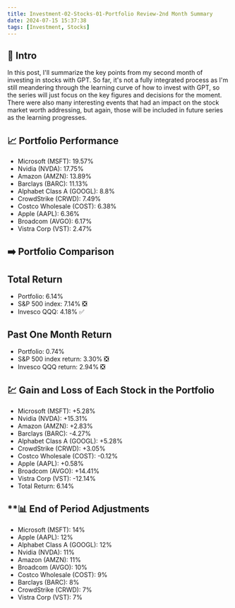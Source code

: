 ```yaml
---
title: Investment-02-Stocks-01-Portfolio Review-2nd Month Summary
date: 2024-07-15 15:37:38
tags: [Investment, Stocks]
---
```


## **🔎 Intro**

In this post, I'll summarize the key points from my second month of investing in stocks with GPT. So far, it's not a fully integrated process as I'm still meandering through the learning curve of how to invest with GPT, so the series will just focus on the key figures and decisions for the moment. There were also many interesting events that had an impact on the stock market worth addressing, but again, those will be included in future series as the learning progresses.

<!-- More -->

## **📈 Portfolio Performance**

- Microsoft (MSFT): 19.57%
- Nvidia (NVDA): 17.75%
- Amazon (AMZN): 13.89%
- Barclays (BARC): 11.13%
- Alphabet Class A (GOOGL): 8.8%
- CrowdStrike (CRWD): 7.49%
- Costco Wholesale (COST): 6.38%
- Apple (AAPL): 6.36%
- Broadcom (AVGO): 6.17%
- Vistra Corp (VST): 2.47%

## **➡️ Portfolio Comparison**

## Total Return
- Portfolio: 6.14%
- S&P 500 index: 7.14% ❎
- Invesco QQQ: 4.18% ✅

## Past One Month Return
- Portfolio: 0.74% 
- S&P 500 index return: 3.30% ❎
- Invesco QQQ return: 2.94% ❎

## **💹 Gain and Loss of Each Stock in the Portfolio**
- Microsoft (MSFT): +5.28%
- Nvidia (NVDA): +15.31%
- Amazon (AMZN): +2.83%
- Barclays (BARC): -4.27%
- Alphabet Class A (GOOGL): +5.28%
- CrowdStrike (CRWD): +3.05%
- Costco Wholesale (COST): -0.12%
- Apple (AAPL): +0.58%
- Broadcom (AVGO): +14.41%
- Vistra Corp (VST): -12.14%
- Total Return: 6.14%

## **📊 End of Period Adjustments
- Microsoft (MSFT): 14%
- Apple (AAPL): 12%
- Alphabet Class A (GOOGL): 12%
- Nvidia (NVDA): 11%
- Amazon (AMZN): 11%
- Broadcom (AVGO): 10%
- Costco Wholesale (COST): 9%
- Barclays (BARC): 8%
- CrowdStrike (CRWD): 7%
- Vistra Corp (VST): 7%